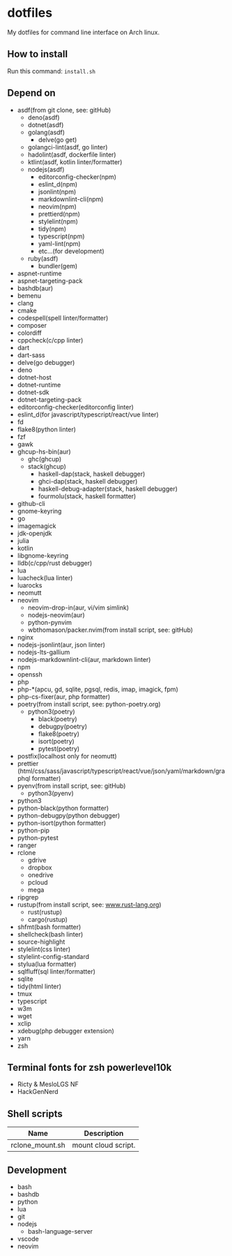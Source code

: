 # dotfiles

My dotfiles for command line interface on Arch linux.

## How to install

Run this command: `install.sh`

## Depend on

- asdf(from git clone, see: gitHub)
  - deno(asdf)
  - dotnet(asdf)
  - golang(asdf)
    - delve(go get)
  - golangci-lint(asdf, go linter)
  - hadolint(asdf, dockerfile linter)
  - ktlint(asdf, kotlin linter/formatter)
  - nodejs(asdf)
    - editorconfig-checker(npm)
    - eslint_d(npm)
    - jsonlint(npm)
    - markdownlint-cli(npm)
    - neovim(npm)
    - prettierd(npm)
    - stylelint(npm)
    - tidy(npm)
    - typescript(npm)
    - yaml-lint(npm)
    - etc...(for development)
  - ruby(asdf)
    - bundler(gem)
- aspnet-runtime
- aspnet-targeting-pack
- bashdb(aur)
- bemenu
- clang
- cmake
- codespell(spell linter/formatter)
- composer
- colordiff
- cppcheck(c/cpp linter)
- dart
- dart-sass
- delve(go debugger)
- deno
- dotnet-host
- dotnet-runtime
- dotnet-sdk
- dotnet-targeting-pack
- editorconfig-checker(editorconfig linter)
- eslint_d(for javascript/typescript/react/vue linter)
- fd
- flake8(python linter)
- fzf
- gawk
- ghcup-hs-bin(aur)
  - ghc(ghcup)
  - stack(ghcup)
    - haskell-dap(stack, haskell debugger)
    - ghci-dap(stack, haskell debugger)
    - haskell-debug-adapter(stack, haskell debugger)
    - fourmolu(stack, haskell formatter)
- github-cli
- gnome-keyring
- go
- imagemagick
- jdk-openjdk
- julia
- kotlin
- libgnome-keyring
- lldb(c/cpp/rust debugger)
- lua
- luacheck(lua linter)
- luarocks
- neomutt
- neovim
  - neovim-drop-in(aur, vi/vim simlink)
  - nodejs-neovim(aur)
  - python-pynvim
  - wbthomason/packer.nvim(from install script, see: gitHub)
- nginx
- nodejs-jsonlint(aur, json linter)
- nodejs-lts-gallium
- nodejs-markdownlint-cli(aur, markdown linter)
- npm
- openssh
- php
- php-\*(apcu, gd, sqlite, pgsql, redis, imap, imagick, fpm)
- php-cs-fixer(aur, php formatter)
- poetry(from install script, see: python-poetry.org)
  - python3(poetry)
    - black(poetry)
    - debugpy(poetry)
    - flake8(poetry)
    - isort(poetry)
    - pytest(poetry)
- postfix(localhost only for neomutt)
- prettier
  (html/css/sass/javascript/typescript/react/vue/json/yaml/markdown/graphql formatter)
- pyenv(from install script, see: gitHub)
  - python3(pyenv)
- python3
- python-black(python formatter)
- python-debugpy(python debugger)
- python-isort(python formatter)
- python-pip
- python-pytest
- ranger
- rclone
  - gdrive
  - dropbox
  - onedrive
  - pcloud
  - mega
- ripgrep
- rustup(from install script, see: www.rust-lang.org)
  - rust(rustup)
  - cargo(rustup)
- shfmt(bash formatter)
- shellcheck(bash linter)
- source-highlight
- stylelint(css linter)
- stylelint-config-standard
- stylua(lua formatter)
- sqlfluff(sql linter/formatter)
- sqlite
- tidy(html linter)
- tmux
- typescript
- w3m
- wget
- xclip
- xdebug(php debugger extension)
- yarn
- zsh

## Terminal fonts for zsh powerlevel10k

- Ricty & MesloLGS NF
- HackGenNerd

## Shell scripts

| Name            | Description         |
| --------------- | ------------------- |
| rclone_mount.sh | mount cloud script. |

## Development

- bash
- bashdb
- python
- lua
- git
- nodejs
  - bash-language-server
- vscode
- neovim

